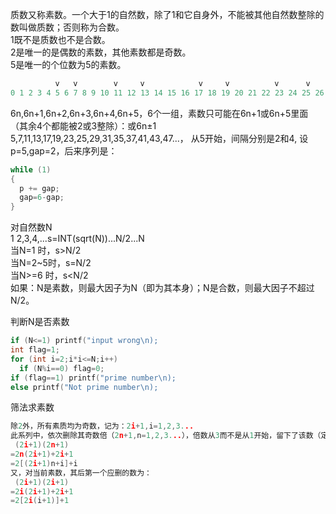 质数又称素数。一个大于1的自然数，除了1和它自身外，不能被其他自然数整除的数叫做质数；否则称为合数。  
1既不是质数也不是合数。  
2是唯一的是偶数的素数，其他素数都是奇数。  
5是唯一的个位数为5的素数。  
```c
          v   v        v     v            v     v          v      v           v    v           v     v           v     v  
0 1 2 3 4 5 6 7 8 9 10 11 12 13 14 15 16 17 18 19 20 21 22 23 24 25 26 27 28 29 30 31 32 33 34 35 36 37 38 39 40 41 42 43 44 45  
```
6n,6n+1,6n+2,6n+3,6n+4,6n+5，6个一组，素数只可能在6n+1或6n+5里面（其余4个都能被2或3整除）：或6n±1
5,7,11,13,17,19,23,25,29,31,35,37,41,43,47...，
从5开始，间隔分别是2和4,
设p=5,gap=2，后来序列是：
``` c
while (1)
{
  p += gap;
  gap=6-gap;
}
```
对自然数N  
1 2,3,4,...s=INT(sqrt(N))...N/2...N  
当N=1  时，s>N/2  
当N=2~5时，s=N/2  
当N>=6 时，s<N/2  
如果：N是素数，则最大因子为N（即为其本身）；N是合数，则最大因子不超过N/2。  

判断N是否素数  
```c
if (N<=1) printf("input wrong\n); 
int flag=1;
for (int i=2;i*i<=N;i++)
  if (N%i==0) flag=0;
if (flag==1) printf("prime number\n);
else printf("Not prime number\n);
```

筛法求素数  
``` c
除2外，所有素质均为奇数，记为：2i+1,i=1,2,3...  
此系列中，依次删除其奇数倍（2n+1,n=1,2,3...），倍数从3而不是从1开始，留下了该数（定为素数）。  
 (2i+1)(2n+1)
=2n(2i+1)+2i+1
=2[(2i+1)n+i]+i  
又，对当前素数，其后第一个应删的数为：  
 (2i+1)(2i+1)
=2i(2i+1)+2i+1
=2[2i(i+1)]+1
```
